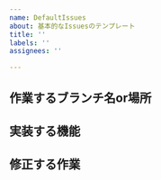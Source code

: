 ```yaml
---
name: DefaultIssues
about: 基本的なIssuesのテンプレート
title: ''
labels: ''
assignees: ''

---
```


## 作業するブランチ名or場所

## 実装する機能

## 修正する作業
